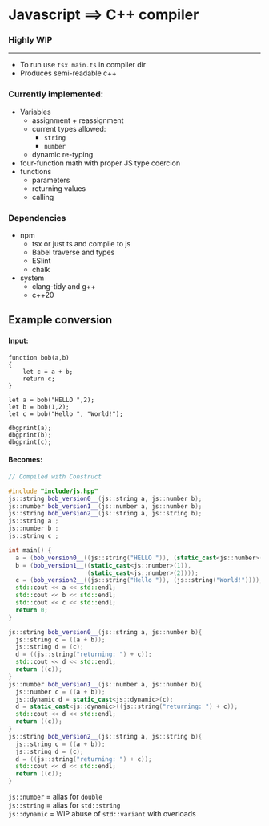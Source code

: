 # Javascript ==> C++ compiler
### Highly WIP
---
* To run use `tsx main.ts` in compiler dir
* Produces semi-readable c++
### Currently implemented:
* Variables
    * assignment + reassignment
    * current types allowed:
        * `string`
        * `number`
    * dynamic re-typing
* four-function math with proper JS type coercion
* functions
    * parameters
    * returning values
    * calling

### Dependencies
* npm
    * tsx or just ts and compile to js
    * Babel traverse and types
    * ESlint
    * chalk
* system
    * clang-tidy and g++
    * c++20


## Example conversion
#### Input:
```JS
function bob(a,b)
{
    let c = a + b;
    return c;
}

let a = bob("HELLO ",2);
let b = bob(1,2);
let c = bob("Hello ", "World!");

dbgprint(a);
dbgprint(b);
dbgprint(c);
```
#### Becomes:
```C++
// Compiled with Construct 

#include "include/js.hpp"
js::string bob_version0__(js::string a, js::number b);
js::number bob_version1__(js::number a, js::number b);
js::string bob_version2__(js::string a, js::string b);
js::string a ;
js::number b ;
js::string c ;

int main() {
  a = (bob_version0__((js::string("HELLO ")), (static_cast<js::number>(2))));
  b = (bob_version1__((static_cast<js::number>(1)),
                      (static_cast<js::number>(2))));
  c = (bob_version2__((js::string("Hello ")), (js::string("World!"))));
  std::cout << a << std::endl;
  std::cout << b << std::endl;
  std::cout << c << std::endl;
  return 0;
}

js::string bob_version0__(js::string a, js::number b){
  js::string c = ((a + b));
  js::string d = (c);
  d = ((js::string("returning: ") + c));
  std::cout << d << std::endl;
  return ((c));
}
js::number bob_version1__(js::number a, js::number b){
  js::number c = ((a + b));
  js::dynamic d = static_cast<js::dynamic>(c);
  d = static_cast<js::dynamic>((js::string("returning: ") + c));
  std::cout << d << std::endl;
  return ((c));
}
js::string bob_version2__(js::string a, js::string b){
  js::string c = ((a + b));
  js::string d = (c);
  d = ((js::string("returning: ") + c));
  std::cout << d << std::endl;
  return ((c));
}
```
`js::number`  = alias for `double`  
`js::string`  = alias for `std::string`  
`js::dynamic` = WIP abuse of `std::variant` with overloads  